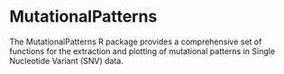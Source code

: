 # MutationalPatterns

The MutationalPatterns R package provides a comprehensive set of functions for the extraction and plotting of mutational patterns in Single Nucleotide Variant (SNV) data.